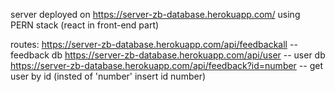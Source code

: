 server deployed on https://server-zb-database.herokuapp.com/ using PERN stack (react in front-end part)

routes:
https://server-zb-database.herokuapp.com/api/feedbackall            -- feedback db
https://server-zb-database.herokuapp.com/api/user                   -- user db
https://server-zb-database.herokuapp.com/api/feedback?id=number      -- get user by id (insted of 'number' insert id number)
